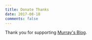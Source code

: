 ```yaml
---
title: Donate Thanks
date: 2017-08-18
comments: false
---
```


Thank you for supporting [Murray's Blog](https://blog.ligos.net).